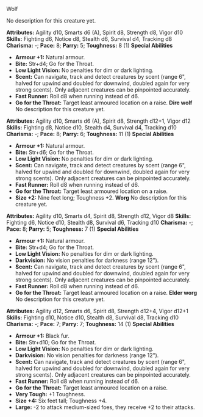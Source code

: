 Wolf

No description for this creature yet.

**Attributes:** Agility d10, Smarts d6 (A), Spirit d8, Strength d8,
Vigor d10
**Skills:** Fighting d6, Notice d8, Stealth d6, Survival d4, Tracking
d8
**Charisma:** -; **Pace:** 8; **Parry:** 5; **Toughness:** 8 (1)
**Special Abilities**
- **Armour +1:** Natural armour.
- **Bite:** Str+d4; Go for the Throat.
- **Low Light Vision:** No penalties for dim or dark lighting.
- **Scent:** Can navigate, track and detect creatures by scent (range
6", halved for upwind and doubled for downwind, doubled again for very
strong scents). Only adjacent creatures can be pinpointed accurately.
- **Fast Runner:** Roll d8 when running instead of d6.
- **Go for the Throat:** Target least armoured location on a raise.
**Dire wolf**
No description for this creature yet.

**Attributes:** Agility d10, Smarts d6 (A), Spirit d8, Strength d12+1,
Vigor d12
**Skills:** Fighting d8, Notice d10, Stealth d4, Survival d4, Tracking
d10
**Charisma:** -; **Pace:** 8; **Parry:** 6; **Toughness:** 11 (1)
**Special Abilities**
- **Armour +1:** Natural armour.
- **Bite:** Str+d6; Go for the Throat.
- **Low Light Vision:** No penalties for dim or dark lighting.
- **Scent:** Can navigate, track and detect creatures by scent (range
6", halved for upwind and doubled for downwind, doubled again for very
strong scents). Only adjacent creatures can be pinpointed accurately.
- **Fast Runner:** Roll d8 when running instead of d6.
- **Go for the Throat:** Target least armoured location on a raise.
- **Size +2:** Nine feet long; Toughness +2.
**Worg**
No description for this creature yet.

**Attributes:** Agility d10, Smarts d4, Spirit d8, Strength d12, Vigor
d8
**Skills:** Fighting d6, Notice d10, Stealth d8, Survival d6, Tracking
d10
**Charisma:** -; **Pace:** 8; **Parry:** 5; **Toughness:** 7 (1)
**Special Abilities**
- **Armour +1:** Natural armour.
- **Bite:** Str+d4; Go for the Throat.
- **Low Light Vision:** No penalties for dim or dark lighting.
- **Darkvision:** No vision penalties for darkness (range 12").
- **Scent:** Can navigate, track and detect creatures by scent (range
6", halved for upwind and doubled for downwind, doubled again for very
strong scents). Only adjacent creatures can be pinpointed accurately.
- **Fast Runner:** Roll d8 when running instead of d6.
- **Go for the Throat:** Target least armoured location on a raise.
**Elder worg**
No description for this creature yet.

**Attributes:** Agility d12, Smarts d6, Spirit d8, Strength d12+4, Vigor
d12+1
**Skills:** Fighting d10, Notice d10, Stealth d8, Survival d8, Tracking
d10
**Charisma:** -; **Pace:** 7; **Parry:** 7; **Toughness:** 14 (1)
**Special Abilities**
- **Armour +1:** Black fur.
- **Bite:** Str+d10; Go for the Throat.
- **Low Light Vision:** No penalties for dim or dark lighting.
- **Darkvision:** No vision penalties for darkness (range 12").
- **Scent:** Can navigate, track and detect creatures by scent (range
6", halved for upwind and doubled for downwind, doubled again for very
strong scents). Only adjacent creatures can be pinpointed accurately.
- **Fast Runner:** Roll d8 when running instead of d6.
- **Go for the Throat:** Target least armoured location on a raise.
- **Very Tough:** +1 Toughness.
- **Size +4:** Six feet tall; Toughness +4.
- **Large:** -2 to attack medium-sized foes, they receive +2 to their
attacks.


